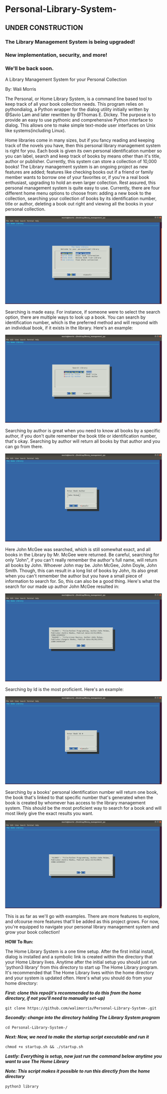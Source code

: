 # Personal-Library-System-
## UNDER CONSTRUCTION
### The Library Management System is being upgraded! 
### New implementation, security, and more!
### We'll be back soon.

A Library Management System for your Personal Collection 

By: Wali Morris 

The Personal, or Home Library System, is a command line based tool to keep track of all your book 
collection needs. This program relies on pythondialog, a Python wrapper for the dialog utility 
initially written by @Savio Lam and later rewritten by @Thomas E. Dickey. The purpose is to provide 
an easy to use pythonic and comprehensive Python interface to dialog. This allows one to make simple 
text-mode user interfaces on Unix like systems(including Linux). 

Home libraries come in many sizes, but if you fancy reading and keeping track of the novels you have, 
then this personal library management system is right for you. Each book is given its own personal 
identification number so you can label, search and keep track of books by means other than it's title, 
author or publisher. Currently, this system can store a collection of 10,000 books! The Library management 
system is an ongoing project as new features are added; features like checking books out if a friend or 
family member wants to borrow one of your favorites or, if you're a real book enthusiast, upgrading to hold 
an even larger collection. Rest assured, this personal management system is quite easy to use. Currently,
there are four different home menu options to choose from: adding a new book to the collection, searching 
your collection of books by its identification number, title or author, deleting a book out right and viewing
all the books in your personal collection.

![Home Menu!](Images/Lib_home_menu.png)

Searching is made easy. For instance, if someone were to select the search option, there are multiple ways 
to look up a book. You can search by identification number, which is the preferred method and will respond 
with an individual book, if it exists in the library. Here's an example: 

![Search Options!](Images/search_options.png)

Searching by author is great when you need to know all books by a specific author, if you don't quite remember
the book title or identification number, that's okay. Searching by author will return all books by that author 
and you can go from there. 

![Search by Author!](Images/search_author.png)

Here John McGee was searched, which is still somewhat exact, and all books in the Library by Mr. McGee were
returned. Be careful, searching for only "John", if you can't really remember the author's full name, will 
return all books by John. Whoever John may be. John McGee, John Doyle, John Smith. Though, this can result 
in a long list of books by John, its also great when you can't remember the author but you have a small piece 
of information to search for. So, this can also be a good thing. Here's what the search for our made up author
John McGee resulted in: 

![Author results!](Images/return_author.png)

Searching by Id is the most proficient. Here's an example: 

![search id!](Images/search_id.png)

Searching by a books' personal identification number will return one book, the book that's linked to that specific 
number that's generated when the book is created by whomever has access to the library management system. This 
should be the most proficient way to search for a book and will most likely give the exact results you want. 

![return id!](Images/id_results.png)

This is as far as we'll go with examples. There are more features to explore, and ofcourse more features that'll be 
added as this project grows. For now, you're equipped to navigate your personal library management system and grow 
your book collection!

**HOW To Run:** 

The Home Library System is a one time setup. After the first initial install, dialog is installed and a symbolic 
link is created within the directory that your Home Library lives. Anytime after the initial setup you should just run 
'python3 library' from this directory to start up The Home Library program. It's recommended that The Home Library lives within the home directory and your system is updated often. Here's what you should do from your home directory: 

***First: clone this repo(it's recommended to do this from the home directory, if not you'll need to manually set-up)***

`git clone https://github.com/walimorris/Personal-Library-System-.git`

***Secondly: change into the directory holding The Library System program***

`cd Personal-Library-System-/`

***Next: Now, we need to make the startup script executable and run it*** 

`chmod +x startup.sh && ./startup.sh`

***Lastly: Everything is setup, now just run the command below anytime you want to use The Home Library***

***Note: This script makes it possible to run this directly from the home directory***

`python3 library`

